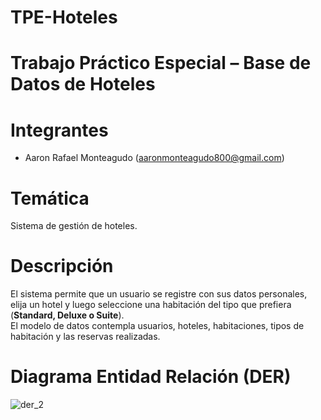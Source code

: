 # TPE-Hoteles
# Trabajo Práctico Especial – Base de Datos de Hoteles

# Integrantes
- Aaron Rafael Monteagudo (aaronmonteagudo800@gmail.com)  

# Temática
Sistema de gestión de hoteles.

# Descripción
El sistema permite que un usuario se registre con sus datos personales, elija un hotel y luego seleccione una habitación del tipo que prefiera (**Standard, Deluxe o Suite**).  
El modelo de datos contempla usuarios, hoteles, habitaciones, tipos de habitación y las reservas realizadas.

# Diagrama Entidad Relación (DER)

![der_2](https://github.com/user-attachments/assets/e0de3f50-8fde-4481-842c-8dea6311e351)
